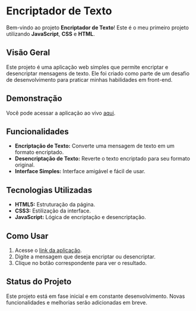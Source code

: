# Encriptador de Texto

Bem-vindo ao projeto **Encriptador de Texto**! Este é o meu primeiro projeto utilizando **JavaScript**, **CSS** e **HTML**.

## Visão Geral

Este projeto é uma aplicação web simples que permite encriptar e desencriptar mensagens de texto. Ele foi criado como parte de um desafio de desenvolvimento para praticar minhas habilidades em front-end.

## Demonstração

Você pode acessar a aplicação ao vivo [aqui](https://nasc-thalita-gui.github.io/encriptador/).

## Funcionalidades

- **Encriptação de Texto:** Converte uma mensagem de texto em um formato encriptado.
- **Desencriptação de Texto:** Reverte o texto encriptado para seu formato original.
- **Interface Simples:** Interface amigável e fácil de usar.

## Tecnologias Utilizadas

- **HTML5:** Estruturação da página.
- **CSS3:** Estilização da interface.
- **JavaScript:** Lógica de encriptação e desencriptação.

## Como Usar

1. Acesse o [link da aplicação](https://nasc-thalita-gui.github.io/encriptador/).
2. Digite a mensagem que deseja encriptar ou desencriptar.
3. Clique no botão correspondente para ver o resultado.

## Status do Projeto

Este projeto está em fase inicial e em constante desenvolvimento. Novas funcionalidades e melhorias serão adicionadas em breve.
